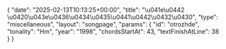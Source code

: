 {
    "date": "2025-02-13T10:13:25+00:00",
    "title": "\u041e\u0442 \u0420\u043e\u0436\u0434\u0435\u0441\u0442\u0432\u0430",
    "type": "miscellaneous",
    "layout": "songpage",
    "params": {
        "id": "otrozhde",
        "tonality": "Hm",
        "year": "1998",
        "chordsStartAt": 43,
        "textFinishAtLine": 38
    }
}